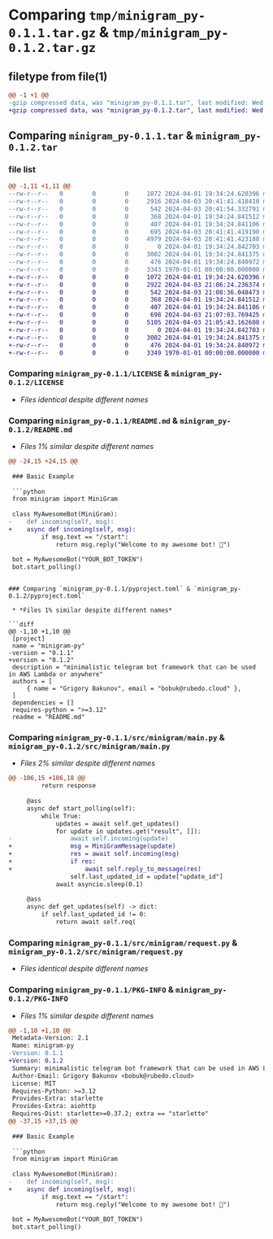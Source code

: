 # Comparing `tmp/minigram_py-0.1.1.tar.gz` & `tmp/minigram_py-0.1.2.tar.gz`

## filetype from file(1)

```diff
@@ -1 +1 @@
-gzip compressed data, was "minigram_py-0.1.1.tar", last modified: Wed Apr  3 20:41:54 2024, max compression
+gzip compressed data, was "minigram_py-0.1.2.tar", last modified: Wed Apr  3 21:08:36 2024, max compression
```

## Comparing `minigram_py-0.1.1.tar` & `minigram_py-0.1.2.tar`

### file list

```diff
@@ -1,11 +1,11 @@
--rw-r--r--   0        0        0     1072 2024-04-01 19:34:24.620396 minigram_py-0.1.1/LICENSE
--rw-r--r--   0        0        0     2916 2024-04-03 20:41:41.418410 minigram_py-0.1.1/README.md
--rw-r--r--   0        0        0      542 2024-04-03 20:41:54.332791 minigram_py-0.1.1/pyproject.toml
--rw-r--r--   0        0        0      368 2024-04-01 19:34:24.841512 minigram_py-0.1.1/src/minigram/__init__.py
--rw-r--r--   0        0        0      407 2024-04-01 19:34:24.841106 minigram_py-0.1.1/src/minigram/aiohttp.py
--rw-r--r--   0        0        0      695 2024-04-03 20:41:41.419190 minigram_py-0.1.1/src/minigram/ass.py
--rw-r--r--   0        0        0     4979 2024-04-03 20:41:41.423188 minigram_py-0.1.1/src/minigram/main.py
--rw-r--r--   0        0        0        0 2024-04-01 19:34:24.842703 minigram_py-0.1.1/src/minigram/py.typed
--rw-r--r--   0        0        0     3002 2024-04-01 19:34:24.841375 minigram_py-0.1.1/src/minigram/request.py
--rw-r--r--   0        0        0      476 2024-04-01 19:34:24.840972 minigram_py-0.1.1/src/minigram/starlette.py
--rw-r--r--   0        0        0     3343 1970-01-01 00:00:00.000000 minigram_py-0.1.1/PKG-INFO
+-rw-r--r--   0        0        0     1072 2024-04-01 19:34:24.620396 minigram_py-0.1.2/LICENSE
+-rw-r--r--   0        0        0     2922 2024-04-03 21:06:24.236374 minigram_py-0.1.2/README.md
+-rw-r--r--   0        0        0      542 2024-04-03 21:08:36.048473 minigram_py-0.1.2/pyproject.toml
+-rw-r--r--   0        0        0      368 2024-04-01 19:34:24.841512 minigram_py-0.1.2/src/minigram/__init__.py
+-rw-r--r--   0        0        0      407 2024-04-01 19:34:24.841106 minigram_py-0.1.2/src/minigram/aiohttp.py
+-rw-r--r--   0        0        0      698 2024-04-03 21:07:03.769425 minigram_py-0.1.2/src/minigram/ass.py
+-rw-r--r--   0        0        0     5105 2024-04-03 21:05:43.162608 minigram_py-0.1.2/src/minigram/main.py
+-rw-r--r--   0        0        0        0 2024-04-01 19:34:24.842703 minigram_py-0.1.2/src/minigram/py.typed
+-rw-r--r--   0        0        0     3002 2024-04-01 19:34:24.841375 minigram_py-0.1.2/src/minigram/request.py
+-rw-r--r--   0        0        0      476 2024-04-01 19:34:24.840972 minigram_py-0.1.2/src/minigram/starlette.py
+-rw-r--r--   0        0        0     3349 1970-01-01 00:00:00.000000 minigram_py-0.1.2/PKG-INFO
```

### Comparing `minigram_py-0.1.1/LICENSE` & `minigram_py-0.1.2/LICENSE`

 * *Files identical despite different names*

### Comparing `minigram_py-0.1.1/README.md` & `minigram_py-0.1.2/README.md`

 * *Files 1% similar despite different names*

```diff
@@ -24,15 +24,15 @@
 
 ### Basic Example
 
 ```python
 from minigram import MiniGram
 
 class MyAwesomeBot(MiniGram):
-    def incoming(self, msg):
+    async def incoming(self, msg):
         if msg.text == "/start":
             return msg.reply("Welcome to my awesome bot! 🎉")
 
 bot = MyAwesomeBot("YOUR_BOT_TOKEN")
 bot.start_polling()
 ```
```

### Comparing `minigram_py-0.1.1/pyproject.toml` & `minigram_py-0.1.2/pyproject.toml`

 * *Files 1% similar despite different names*

```diff
@@ -1,10 +1,10 @@
 [project]
 name = "minigram-py"
-version = "0.1.1"
+version = "0.1.2"
 description = "minimalistic telegram bot framework that can be used in AWS Lambda or anywhere"
 authors = [
     { name = "Grigory Bakunov", email = "bobuk@rubedo.cloud" },
 ]
 dependencies = []
 requires-python = ">=3.12"
 readme = "README.md"
```

### Comparing `minigram_py-0.1.1/src/minigram/main.py` & `minigram_py-0.1.2/src/minigram/main.py`

 * *Files 2% similar despite different names*

```diff
@@ -106,15 +106,18 @@
         return response
 
     @ass
     async def start_polling(self):
         while True:
             updates = await self.get_updates()
             for update in updates.get("result", []):
-                await self.incoming(update)
+                msg = MiniGramMessage(update)
+                res = await self.incoming(msg)
+                if res:
+                    await self.reply_to_message(res)
                 self.last_updated_id = update["update_id"]
             await asyncio.sleep(0.1)
 
     @ass
     async def get_updates(self) -> dict:
         if self.last_updated_id != 0:
             return await self.req(
```

### Comparing `minigram_py-0.1.1/src/minigram/request.py` & `minigram_py-0.1.2/src/minigram/request.py`

 * *Files identical despite different names*

### Comparing `minigram_py-0.1.1/PKG-INFO` & `minigram_py-0.1.2/PKG-INFO`

 * *Files 1% similar despite different names*

```diff
@@ -1,10 +1,10 @@
 Metadata-Version: 2.1
 Name: minigram-py
-Version: 0.1.1
+Version: 0.1.2
 Summary: minimalistic telegram bot framework that can be used in AWS Lambda or anywhere
 Author-Email: Grigory Bakunov <bobuk@rubedo.cloud>
 License: MIT
 Requires-Python: >=3.12
 Provides-Extra: starlette
 Provides-Extra: aiohttp
 Requires-Dist: starlette>=0.37.2; extra == "starlette"
@@ -37,15 +37,15 @@
 
 ### Basic Example
 
 ```python
 from minigram import MiniGram
 
 class MyAwesomeBot(MiniGram):
-    def incoming(self, msg):
+    async def incoming(self, msg):
         if msg.text == "/start":
             return msg.reply("Welcome to my awesome bot! 🎉")
 
 bot = MyAwesomeBot("YOUR_BOT_TOKEN")
 bot.start_polling()
 ```
```

